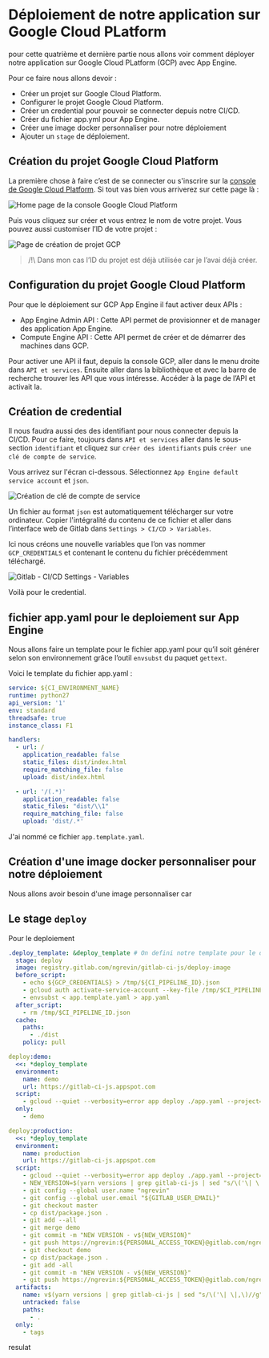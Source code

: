 # Déploiement de notre application sur Google Cloud PLatform

pour cette quatrième et dernière partie nous allons voir comment déployer notre application sur Google Cloud PLatform (GCP) avec App Engine.

Pour ce faire nous allons devoir :
 - Créer un projet sur Google Cloud Platform.
 - Configurer le projet Google Cloud Platform.
 - Créer un credential pour pouvoir se connecter depuis notre CI/CD.
 - Créer du fichier app.yml pour App Engine.
 - Créer une image docker personnaliser pour notre déploiement
 - Ajouter un `stage` de déploiement.

## Création du projet Google Cloud Platform

La première chose à faire c’est de se connecter ou s'inscrire sur la [console de Google Cloud Platform](https://console.cloud.google.com). Si tout vas bien vous arriverez sur cette page là :

![Home page de la console Google Cloud Platform ](https://storage.googleapis.com/tutos/assets/screenshot-home-page-gcp-console.png)

Puis vous cliquez sur créer et vous entrez le nom de votre projet. Vous pouvez aussi customiser l’ID de votre projet :

![Page de création de projet GCP](https://storage.googleapis.com/tutos/assets/screenshot-create-project-gcp.png)

> /!\ Dans mon cas l’ID du projet est déjà utilisée car je l’avai déjà créer.

## Configuration du projet Google Cloud Platform

Pour que le déploiement sur GCP App Engine il faut activer deux APIs :

 - App Engine Admin API : Cette API permet de provisionner et de manager des application App Engine.
 - Compute Engine API : Cette API permet de créer et de démarrer des machines dans GCP.

Pour activer une API il faut, depuis la console GCP, aller dans le menu droite dans `API et services`. Ensuite aller dans la bibliothèque et avec la barre de recherche trouver les API que vous intéresse. Accéder à la page de l’API et activait la.

## Création de credential

Il nous faudra aussi des des identifiant pour nous connecter depuis la CI/CD. Pour ce faire, toujours dans `API et services` aller dans le sous-section `identifiant` et cliquez sur `créer des identifiants` puis `créer une clé de compte de service`.

Vous arrivez sur l'écran ci-dessous. Sélectionnez `App Engine default service account` et `json`.

![Création de clé de compte de service](screenshot-create-service-key.png)

Un fichier au format `json` est automatiquement télécharger sur votre ordinateur. Copier l'intégralité du contenu de ce fichier et aller dans l’interface web de Gitlab dans `Settings > CI/CD > Variables`.

Ici nous créons une nouvelle variables que l’on vas nommer `GCP_CREDENTIALS` et contenant le contenu du fichier précédemment téléchargé.

![Gitlab - CI/CD Settings - Variables](screenshot-gitlab-ci-cd-settings-variables.png)

Voilà pour le credential.

## fichier app.yaml pour le deploiement sur App Engine

Nous allons faire un template pour le fichier app.yaml pour qu’il soit générer selon son environnement grâce l’outil `envsubst` du paquet `gettext`.

Voici le template du fichier app.yaml :
```yaml
service: ${CI_ENVIRONMENT_NAME}
runtime: python27
api_version: '1'
env: standard
threadsafe: true
instance_class: F1

handlers:
  - url: /
    application_readable: false
    static_files: dist/index.html
    require_matching_file: false
    upload: dist/index.html

  - url: '/(.*)'
    application_readable: false
    static_files: "dist/\\1"
    require_matching_file: false
    upload: 'dist/.*'

```

J'ai nommé ce fichier `app.template.yaml`.

## Création d'une image docker personnaliser pour notre déploiement

Nous allons avoir besoin d'une image personnaliser car

## Le stage `deploy`

Pour le deploiement

```yaml
.deploy_template: &deploy_template # On defini notre template pour le deploiement de notre application
  stage: deploy
  image: registry.gitlab.com/ngrevin/gitlab-ci-js/deploy-image
  before_script:
    - echo ${GCP_CREDENTIALS} > /tmp/${CI_PIPELINE_ID}.json
    - gcloud auth activate-service-account --key-file /tmp/$CI_PIPELINE_ID.json
    - envsubst < app.template.yaml > app.yaml
  after_script:
    - rm /tmp/$CI_PIPELINE_ID.json
  cache:
    paths:
      - ./dist
    policy: pull

deploy:demo:
  <<: *deploy_template
  environment:
    name: demo
    url: https://gitlab-ci-js.appspot.com
  script:
    - gcloud --quiet --verbosity=error app deploy ./app.yaml --project=gitlab-ci-js --version=${CI_PIPELINE_ID} --promote --stop-previous-version
  only:
    - demo

deploy:production:
  <<: *deploy_template
  environment:
    name: production
    url: https://gitlab-ci-js.appspot.com
  script:
    - gcloud --quiet --verbosity=error app deploy ./app.yaml --project=gitlab-ci-js --version=${CI_PIPELINE_ID} --promote --stop-previous-version
    - NEW_VERSION=$(yarn versions | grep gitlab-ci-js | sed "s/\('\| \|,\)//g" | sed -r "s/\x1B\[([0-9]{1,2}(;[0-9]{1,2})?)?[mGK]//g" | cut -d":" -f2)
    - git config --global user.name "ngrevin"
    - git config --global user.email "${GITLAB_USER_EMAIL}"
    - git checkout master
    - cp dist/package.json .
    - git add --all
    - git merge demo
    - git commit -m "NEW VERSION - v${NEW_VERSION}"
    - git push https://ngrevin:${PERSONAL_ACCESS_TOKEN}@gitlab.com/ngrevin/gitlab-ci-js.git HEAD:master
    - git checkout demo
    - cp dist/package.json .
    - git add -all
    - git commit -m "NEW VERSION - v${NEW_VERSION}"
    - git push https://ngrevin:${PERSONAL_ACCESS_TOKEN}@gitlab.com/ngrevin/gitlab-ci-js.git HEAD:master
  artifacts:
    name: v$(yarn versions | grep gitlab-ci-js | sed "s/\('\| \|,\)//g" | cut -d":" -f2)
    untracked: false
    paths:
      - .
  only:
    - tags
```

resulat

<!-- TODO: result demo and prod -->
